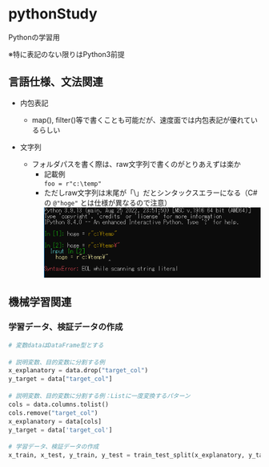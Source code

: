 # pythonStudy

Pythonの学習用

※特に表記のない限りはPython3前提

## 言語仕様、文法関連

* 内包表記
    * map(), filter()等で書くことも可能だが、速度面では内包表記が優れているらしい

* 文字列
    * フォルダパスを書く際は、raw文字列で書くのがとりあえずは楽か
        * 記載例  
        `foo = r"c:\temp"`
        * ただしraw文字列は末尾が「\」だとシンタックスエラーになる（C#の `@"hoge"` とは仕様が異なるので注意）  
        ![](img/README/20220911-09152040.png)


## 機械学習関連

### 学習データ、検証データの作成

```python
# 変数dataはDataFrame型とする

# 説明変数、目的変数に分割する例
x_explanatory = data.drop("target_col")
y_target = data["target_col"]

# 説明変数、目的変数に分割する例：Listに一度変換するパターン
cols = data.columns.tolist()
cols.remove("target_col")
x_explanatory = data[cols]
y_target = data['target_col']

# 学習データ、検証データの作成
x_train, x_test, y_train, y_test = train_test_split(x_explanatory, y_target)
```